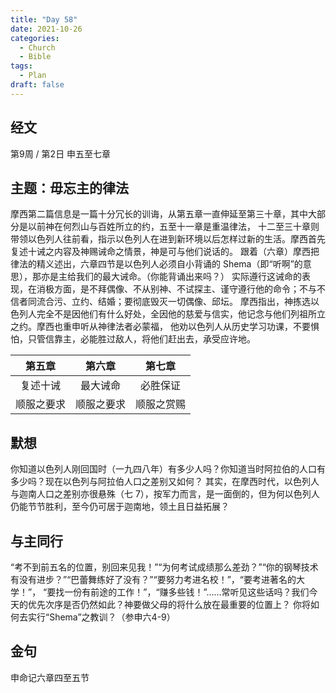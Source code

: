 ```yaml
---
title: "Day 58"
date: 2021-10-26
categories:
  - Church
  - Bible
tags:
  - Plan
draft: false
---
```


## 经文
第9周 / 第2日 申五至七章

## 主题：毋忘主的律法
摩西第二篇信息是一篇十分冗长的训诲，从第五章一直伸延至第三十章，其中大部分是以前神在何烈山与百姓所立的约，五至十一章是重温律法，
十二至三十章则带领以色列人往前看，指示以色列人在进到新环境以后怎样过新的生活。摩西首先复述十诫之内容及神赐诫命之情景，神是可与他们说话的。
跟着（六章）摩西把律法的精义述出，六章四节是以色列人必须自小背诵的  Shema（即“听啊”的意思），那亦是主给我们的最大诫命。（你能背诵出来吗？）
实际遵行这诫命的表现，在消极方面，是不拜偶像、不从别神、不试探主、谨守遵行他的命令；不与不信者同流合污、立约、结婚；要彻底毁灭一切偶像、邱坛。
摩西指出，神拣选以色列人完全不是因他们有什么好处，全因他的慈爱与信实，他记念与他们列祖所立之约。摩西也重申听从神律法者必蒙福，
他劝以色列人从历史学习功课，不要惧怕，只管信靠主，必能胜过敌人，将他们赶出去，承受应许地。

| 第五章   | 第六章   | 第七章  |
| :-----: | :-----: | :----: |
| 复述十诫  | 最大诫命  | 必胜保证 |
| 顺服之要求 | 顺服之要求 | 顺服之赏赐 |

## 默想
你知道以色列人刚回国时（一九四八年）有多少人吗？你知道当时阿拉伯的人口有多少吗？现在以色列与阿拉伯人口之差别又如何？
其实，在摩西时代，以色列人与迦南人口之差别亦很悬殊（七  7），按军力而言，是一面倒的，但为何以色列人仍能节节胜利，至今仍可居于迦南地，领土且日益拓展？

## 与主同行
“考不到前五名的位置，别回来见我！”“为何考试成绩那么差劲？”“你的钢琴技术有没有进步？”“巴蕾舞练好了没有？”“要努力考进名校！”，“要考进著名的大学！”，
“要找一份有前途的工作！”，“赚多些钱！”……常听见这些话吗？我们今天的优先次序是否仍然如此？神要做父母的将什么放在最重要的位置上？
你将如何去实行“Shema”之教训？（参申六4-9）

## 金句
申命记六章四至五节

[comment]: <> (## 附录)

